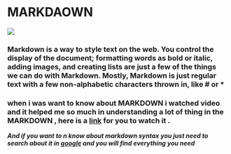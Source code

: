 # MARKDAOWN


![](https://res.cloudinary.com/akshayranganath/image/upload/f_auto,q_auto/blog/markdown.png)


### Markdown is a way to style text on the web. You control the display of the document; formatting words as bold or italic, adding images, and creating lists are just a few of the things we can do with Markdown. Mostly, Markdown is just regular text with a few non-alphabetic characters thrown in, like # or *   

### when i was want to know about MARKDOWN i watched video and it helped me so much in understanding a lot of thing in the MARKDOWN , here is a [link](https://pages.github.com/) for you to watch it .

***And if you want to n know about markdown syntax you just need to search about it in [google](https://www.google.com/) and you will find everything you need***


